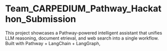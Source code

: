 # Team_CARPEDIUM_Pathway_Hackathon_Submission
This project showcases a Pathway-powered intelligent assistant that unifies LLM reasoning, document etrieval, and web search into a single workflow.  Built with Pathway + LangChain + LangGraph,
